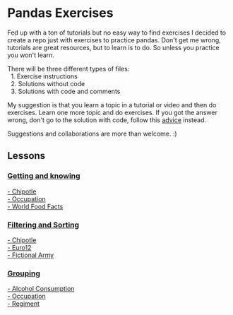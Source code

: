 # Pandas Exercises

Fed up with a ton of tutorials but no easy way to find exercises I decided to create a repo just with exercises to practice pandas.
Don't get me wrong, tutorials are great resources, but to learn is to do. So unless you practice you won't learn.

There will be three different types of files:  
&nbsp;&nbsp;1. Exercise instructions  
&nbsp;&nbsp;2. Solutions without code  
&nbsp;&nbsp;3. Solutions with code and comments

My suggestion is that you learn a topic in a tutorial or video and then do exercises.
Learn one more topic and do exercises. If you got the answer wrong, don't go to the solution with code, follow this [advice](https://github.com/FreeCodeCamp/freecodecamp/wiki/FreeCodeCamp-Get-Help) instead.

Suggestions and collaborations are more than welcome. :)

## Lessons
### [Getting and knowing](https://github.com/guipsamora/pandas_exercises/tree/master/Getting_%26_Knowing_Your_Data)  
[- Chipotle](https://github.com/guipsamora/pandas_exercises/tree/master/Getting_%26_Knowing_Your_Data/Chipotle)  
[- Occupation](https://github.com/guipsamora/pandas_exercises/tree/master/Getting_%26_Knowing_Your_Data/Occupation)  
[- World Food Facts](https://github.com/guipsamora/pandas_exercises/tree/master/Getting_%26_Knowing_Your_Data/World%20Food%20Facts)

### [Filtering and Sorting](https://github.com/guipsamora/pandas_exercises/tree/master/Filtering_%26_Sorting)
[- Chipotle](https://github.com/guipsamora/pandas_exercises/tree/master/Filtering_%26_Sorting/Chipotle)  
[- Euro12](https://github.com/guipsamora/pandas_exercises/tree/master/Filtering_%26_Sorting/Euro12)  
[- Fictional Army](https://github.com/guipsamora/pandas_exercises/tree/master/Filtering_%26_Sorting/Fictional%20Army)

### [Grouping](https://github.com/guipsamora/pandas_exercises/tree/master/Grouping)
[- Alcohol Consumption](https://github.com/guipsamora/pandas_exercises/tree/master/Grouping/Alcohol%20Consumption%20)  
[- Occupation](https://github.com/guipsamora/pandas_exercises/tree/master/Grouping/Occupation)  
[- Regiment](https://github.com/guipsamora/pandas_exercises/tree/master/Grouping/Regiment)




